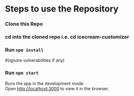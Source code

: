 # Steps to use the Repository

### Clone this Repo

### cd into the cloned repo i.e. cd icecream-customizer

### Run `npm install`

#(ignore vulnerabilities if any)

### Run `npm start`

Runs the app in the development mode.\
Open [http://localhost:3000](http://localhost:3000) to view it in the browser.
